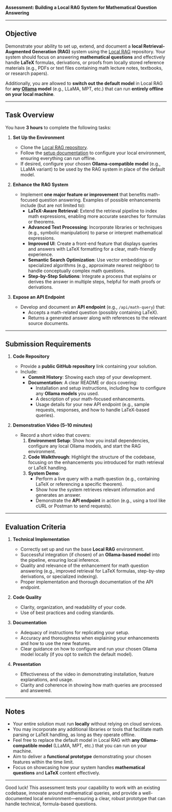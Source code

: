 **Assessment: Building a Local RAG System for Mathematical Question Answering**

---

## Objective

Demonstrate your ability to set up, extend, and document a **local Retrieval-Augmented Generation (RAG)** system using the [Local RAG](https://github.com/jonfairbanks/local-rag) repository. Your system should focus on answering **mathematical questions** and effectively handle **LaTeX** formulas, derivations, or proofs from locally stored reference materials (e.g., PDFs or text files containing math lecture notes, textbooks, or research papers).

Additionally, you are allowed to **switch out the default model** in Local RAG for **any [Ollama](https://github.com/jmorganca/ollama) model** (e.g., LLaMA, MPT, etc.) that can run **entirely offline on your local machine**.

---

## Task Overview

You have **3 hours** to complete the following tasks:

1. **Set Up the Environment**
   - Clone the [Local RAG repository](https://github.com/jonfairbanks/local-rag).
   - Follow the [setup documentation](https://github.com/jonfairbanks/local-rag/blob/develop/docs/setup.md) to configure your local environment, ensuring everything can run offline.
   - If desired, configure your chosen **Ollama-compatible model** (e.g., LLaMA variant) to be used by the RAG system in place of the default model.

2. **Enhance the RAG System**
   - Implement **one major feature or improvement** that benefits math-focused question answering. Examples of possible enhancements include (but are not limited to):
     - **LaTeX-Aware Retrieval**: Extend the retrieval pipeline to index math expressions, enabling more accurate searches for formulas or theorems.
     - **Advanced Text Processing**: Incorporate libraries or techniques (e.g., symbolic manipulation) to parse or interpret mathematical expressions.
     - **Improved UI**: Create a front-end feature that displays queries and answers with LaTeX formatting for a clear, math-friendly experience.
     - **Semantic Search Optimization**: Use vector embeddings or specialized algorithms (e.g., approximate nearest neighbor) to handle conceptually complex math questions.
     - **Step-by-Step Solutions**: Integrate a process that explains or derives the answer in multiple steps, helpful for math proofs or derivations.

3. **Expose an API Endpoint**
   - Develop and document an **API endpoint** (e.g., `/api/math-query`) that:
     - Accepts a math-related question (possibly containing LaTeX).
     - Returns a generated answer along with references to the relevant source documents.

---

## Submission Requirements

1. **Code Repository**
   - Provide a **public GitHub repository** link containing your solution.
   - Include:
     - **Commit History**: Showing each step of your development.
     - **Documentation**: A clear README or docs covering:
       - Installation and setup instructions, including how to configure any **Ollama models** you used.
       - A description of your math-focused enhancements.
       - Usage details for your new API endpoint (e.g., sample requests, responses, and how to handle LaTeX-based queries).

2. **Demonstration Video (5–10 minutes)**
   - Record a short video that covers:
     1. **Environment Setup**: Show how you install dependencies, configure any local Ollama models, and start the RAG environment.
     2. **Code Walkthrough**: Highlight the structure of the codebase, focusing on the enhancements you introduced for math retrieval or LaTeX handling.
     3. **System Demo**: 
        - Perform a live query with a math question (e.g., containing LaTeX or referencing a specific theorem).
        - Show how the system retrieves relevant information and generates an answer.
        - Demonstrate the **API endpoint** in action (e.g., using a tool like cURL or Postman to send requests).

---

## Evaluation Criteria

1. **Technical Implementation**
   - Correctly set up and run the base **Local RAG** environment.
   - Successful integration (if chosen) of an **Ollama-based model** into the pipeline, ensuring local inference.
   - Quality and relevance of the enhancement for math question answering (e.g., improved retrieval for LaTeX formulas, step-by-step derivations, or specialized indexing).
   - Proper implementation and thorough documentation of the API endpoint.

2. **Code Quality**
   - Clarity, organization, and readability of your code.
   - Use of best practices and coding standards.

3. **Documentation**
   - Adequacy of instructions for replicating your setup.
   - Accuracy and thoroughness when explaining your enhancements and how to use the new features.
   - Clear guidance on how to configure and run your chosen Ollama model locally (if you opt to switch the default model).

4. **Presentation**
   - Effectiveness of the video in demonstrating installation, feature explanations, and usage.
   - Clarity and coherence in showing how math queries are processed and answered.

---

## Notes

- Your entire solution must run **locally** without relying on cloud services.
- You may incorporate any additional libraries or tools that facilitate math parsing or LaTeX handling, as long as they operate offline.
- Feel free to replace the default model in Local RAG with **any Ollama-compatible model** (LLaMA, MPT, etc.) that you can run on your machine.
- Aim to deliver a **functional prototype** demonstrating your chosen features within the time limit.
- Focus on showcasing how your system handles **mathematical questions** and **LaTeX** content effectively.

---

Good luck! This assessment tests your capability to work with an existing codebase, innovate around mathematical queries, and provide a well-documented local environment—ensuring a clear, robust prototype that can handle technical, formula-based questions.